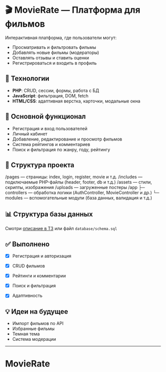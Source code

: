 # 🎬 MovieRate — Платформа для фильмов

Интерактивная платформа, где пользователи могут:
- Просматривать и фильтровать фильмы
- Добавлять новые фильмы (модераторы)
- Оставлять отзывы и ставить оценки
- Регистрироваться и входить в профиль



## 🚀 Технологии
- **PHP**: CRUD, сессии, формы, работа с БД
- **JavaScript**: фильтрация, DOM, fetch
- **HTML/CSS**: адаптивная верстка, карточки, модальные окна



## 📄 Основной функционал
- Регистрация и вход пользователей
- Личный кабинет
- Добавление, редактирование и просмотр фильмов
- Система рейтингов и комментариев
- Поиск и фильтрация по жанру, году, рейтингу



## 📁 Структура проекта

/pages — страницы: index, login, register, movie и т.д.
/includes — подключаемые PHP-файлы (header, footer, db и т.д.)
/assets — стили, скрипты, изображения
/uploads — загруженные постеры
/app
├─ controllers — обработка логики (AuthController, MovieController и др.)
└─ modules — вспомогательные модули (база данных, валидация и т.д.)



## 📊 Структура базы данных
Смотри [описание в ТЗ](#) или файл `database/schema.sql`

## ✅ Выполнено
- [x] Регистрация и авторизация
- [x] CRUD фильмов
- [x] Рейтинги и комментарии
- [x] Поиск и фильтрация
- [x] Адаптивность



## 💡 Идеи на будущее
- Импорт фильмов по API
- Избранные фильмы
- Темная тема
- Система модерации

---
#  MovieRate
